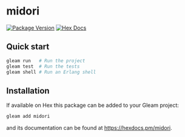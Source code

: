 # midori

[![Package Version](https://img.shields.io/hexpm/v/midori)](https://hex.pm/packages/midori)
[![Hex Docs](https://img.shields.io/badge/hex-docs-ffaff3)](https://hexdocs.pm/midori/)

## Quick start

```sh
gleam run   # Run the project
gleam test  # Run the tests
gleam shell # Run an Erlang shell
```

## Installation

If available on Hex this package can be added to your Gleam project:

```sh
gleam add midori
```

and its documentation can be found at <https://hexdocs.pm/midori>.
